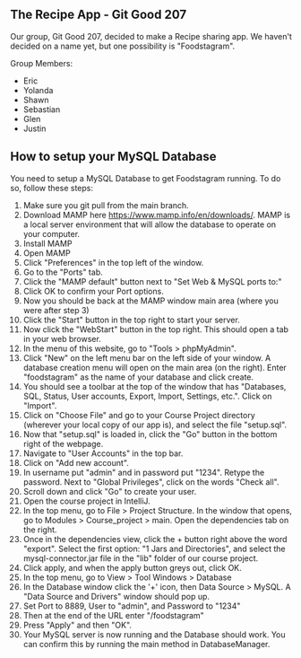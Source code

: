 ## The Recipe App - Git Good 207

Our group, Git Good 207, decided to make a Recipe sharing app. We haven't decided on a name yet, but one possibility is "Foodstagram".

Group Members:
- Eric
- Yolanda
- Shawn
- Sebastian
- Glen
- Justin

## How to setup your MySQL Database

You need to setup a MySQL Database to get Foodstagram running. To do so, follow these steps:  
1. Make sure you git pull from the main branch.
2. Download MAMP here https://www.mamp.info/en/downloads/. MAMP is a local server environment that will allow the database to operate on your computer.
3. Install MAMP
4. Open MAMP
5. Click "Preferences" in the top left of the window.
6. Go to the "Ports" tab.
7. Click the "MAMP default" button next to "Set Web & MySQL ports to:"
8. Click OK to confirm your Port options.
9. Now you should be back at the MAMP window main area (where you were after step 3)
10. Click the "Start" button in the top right to start your server.
11. Now click the "WebStart" button in the top right. This should open a tab in your web browser.
12. In the menu of this website, go to "Tools > phpMyAdmin".
13. Click "New" on the left menu bar on the left side of your window. A database creation menu will open on the main area (on the right). Enter "foodstagram" as the name of your database and click create.
14. You should see a toolbar at the top of the window that has "Databases, SQL, Status, User accounts, Export, Import, Settings, etc.". Click on "Import".
15. Click on "Choose File" and go to your Course Project directory (wherever your local copy of our app is), and select the file "setup.sql".
16. Now that "setup.sql" is loaded in, click the "Go" button in the bottom right of the webpage.
17. Navigate to "User Accounts" in the top bar.
18. Click on "Add new account".
19. In username put "admin" and in password put "1234". Retype the password. Next to "Global Privileges", click on the words "Check all".
20. Scroll down and click "Go" to create your user.
21. Open the course project in IntelliJ.
22. In the top menu, go to File > Project Structure. In the window that opens, go to Modules > Course_project > main. Open the dependencies tab on the right.
23. Once in the dependencies view, click the + button right above the word "export". Select the first option: "1 Jars and Directories", and select the mysql-connector.jar file in the "lib" folder of our course project.
24. Click apply, and when the apply button greys out, click OK.
25. In the top menu, go to View > Tool Windows > Database
26. In the Database window click the '+' icon, then Data Source > MySQL. A "Data Source and Drivers" window should pop up.
27. Set Port to 8889, User to "admin", and Password to "1234"
28. Then at the end of the URL enter "/foodstagram"
29. Press "Apply" and then "OK".
30. Your MySQL server is now running and the Database should work. You can confirm this by running the main method in DatabaseManager.
